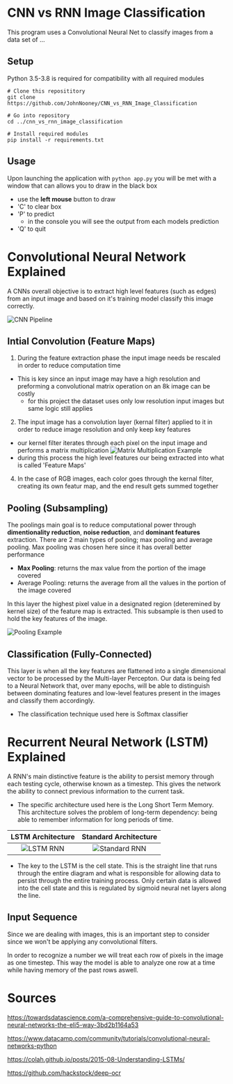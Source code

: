# CNN vs RNN Image Classification
This program uses a Convolutional Neural Net to classify images from a data set of ...

## Setup
 Python 3.5-3.8 is required for compatibility with all required modules
 
 ```
 # Clone this reposititory
 git clone https://github.com/JohnNooney/CNN_vs_RNN_Image_Classification
 
 # Go into repository
 cd ../cnn_vs_rnn_image_classification
 
 # Install required modules
 pip install -r requirements.txt
 ```
 
 ## Usage
 Upon launching the application with ``` python app.py ``` you will be met with a window that can allows you to draw in the black box
 
 - use the **left mouse** button to draw
 - 'C' to clear box
 - 'P' to predict 
   - in the console you will see the output from each models prediction
 - 'Q' to quit  

# Convolutional Neural Network Explained
A CNNs overall objective is to extract high level features (such as edges) from an input image and based on it's training model classify this image correctly.

![CNN Pipeline](http://res.cloudinary.com/dyd911kmh/image/upload/f_auto,q_auto:best/v1512486717/Typical_cnn_kecdep.png)

## Intial Convolution (Feature Maps)
1. During the feature extraction phase the input image needs be rescaled in order to reduce computation time
  - This is key since an input image may have a high resolution and preforming a convolutional matrix operation on an 8k image can be costly
    - for this project the dataset uses only low resolution input images but same logic still applies
2. The input image has a convolution layer (kernal filter) applied to it in order to reduce image resolution and only keep key features
  - our kernel filter iterates through each pixel on the input image and performs a matrix multiplication
  ![Matrix Multiplication Example](https://miro.medium.com/max/500/1*GcI7G-JLAQiEoCON7xFbhg.gif)
  - during this process the high level features our being extracted into what is called 'Feature Maps'
4. In the case of RGB images, each color goes through the kernal filter, creating its own featur map, and the end result gets summed together

## Pooling (Subsampling)
The poolings main goal is to reduce computational power through **dimentionality reduction**, **noise reduction**, and **dominant features** extraction. There are 2 main types of pooling; max pooling and average pooling. Max pooling was chosen here since it has overall better performance
 - **Max Pooling**: returns the max value from the portion of the image covered
 - Average Pooling: returns the average from all the values in the portion of the image covered

In this layer the highest pixel value in a designated region (deteremined by kernel size) of the feature map is extracted. This subsample is then used to hold the key features of the image.

![Pooling Example](https://miro.medium.com/max/500/1*KQIEqhxzICU7thjaQBfPBQ.png)
 
## Classification (Fully-Connected)
This layer is when all the key features are flattened into a single dimensional vector to be processed by the Multi-layer Percepton. Our data is being fed to a Neural Network that, over many epochs, will be able to distinguish between dominating features and low-level features present in the images and classify them accordingly.

- The classification technique used here is Softmax classifier

# Recurrent Neural Network (LSTM) Explained
A RNN's main distinctive feature is the ability to persist memory through each testing cycle, otherwise known as a timestep. This gives the network the ability to connect previous information to the current task. 
 - The specific architecture used here is the Long Short Term Memory. This architecture solves the problem of long-term dependency: being able to remember information for long periods of time.

LSTM Architecture            |  Standard Architecture
:-------------------------:|:-------------------------:
![LSTM RNN](https://colah.github.io/posts/2015-08-Understanding-LSTMs/img/LSTM3-chain.png)  |  ![Standard RNN](https://colah.github.io/posts/2015-08-Understanding-LSTMs/img/LSTM3-SimpleRNN.png)

- The key to the LSTM is the cell state. This is the straight line that runs through the entire diagram and what is responsible for allowing data to persist through the entire training process. Only certain data is allowed into the cell state and this is regulated by sigmoid neural net layers along the line. 

## Input Sequence
Since we are dealing with images, this is an important step to consider since we won't be applying any convolutional filters. 

In order to recognize a number we will treat each row of pixels in the image as one timestep. This way the model is able to analyze one row at a time while having memory of the past rows aswell. 

# Sources
https://towardsdatascience.com/a-comprehensive-guide-to-convolutional-neural-networks-the-eli5-way-3bd2b1164a53 

https://www.datacamp.com/community/tutorials/convolutional-neural-networks-python 

https://colah.github.io/posts/2015-08-Understanding-LSTMs/

https://github.com/hackstock/deep-ocr
